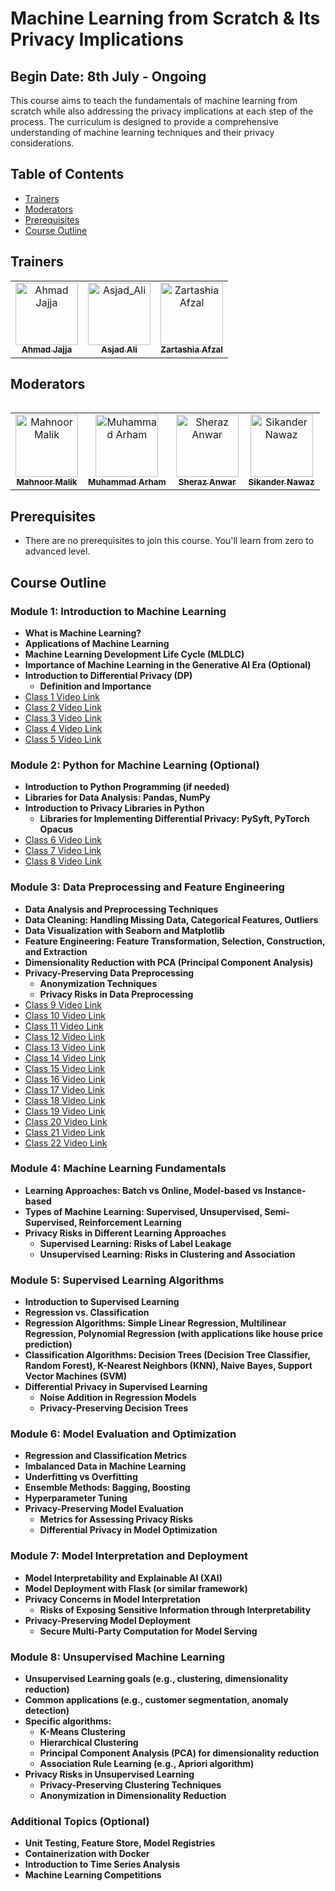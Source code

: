 # Machine Learning from Scratch & Its Privacy Implications

## Begin Date: 8th July - Ongoing

This course aims to teach the fundamentals of machine learning from scratch while also addressing the privacy implications at each step of the process. The curriculum is designed to provide a comprehensive understanding of machine learning techniques and their privacy considerations.

## Table of Contents

- [Trainers](#trainers)
- [Moderators](#moderators)
- [Prerequisites](#prerequisites)
- [Course Outline](#course-outline)

## Trainers

<table >
  <tbody>
    <tr>
      <td align="center">
        <a href="https://github.com/Ahmadjajja">
        <img src="https://avatars.githubusercontent.com/u/86593662?v=4" width="100px;" alt="Ahmad Jajja"/>
          <br />
          <sub><b>Ahmad Jajja</b></sub>
        </a> 
      </td>
      <td align="center">
        <a href="https://github.com/A5jadAli">
          <img src="https://avatars.githubusercontent.com/u/123229279?v=4" width="100px;" alt="Asjad_Ali"/>
          <br />
          <sub><b>Asjad Ali</b></sub>
        </a> 
      </td>
      <td align="center">
        <a href="https://github.com/zartashiafzal">
          <img src="https://avatars.githubusercontent.com/u/65966739?v=4" width="100px;" alt="Zartashia Afzal"/>
          <br />
          <sub><b>Zartashia Afzal</b></sub>
        </a> 
      </td>
   </tr>
  </tbody>
<table>
  
## Moderators
<table >
  <tbody>
    <tr>
      <td align="center">
        <a href="https://github.com/Mahnoormalik123">
          <img src="https://avatars.githubusercontent.com/u/154795582?v=4" width="100px;" alt="Mahnoor Malik"/>
          <br />
          <sub><b>Mahnoor Malik</b></sub>
        </a> 
      </td>
      <td align="center">
        <a href="https://github.com/arhamansari11">
          <img src="https://avatars.githubusercontent.com/u/124850772?v=4" width="100px;" alt="Muhammad Arham"/>
          <br />
          <sub><b>Muhammad Arham</b></sub>
        </a> 
      </td>
      <td align="center">
        <a href="https://github.com/SherazAnwar25">
          <img src="https://avatars.githubusercontent.com/u/153890380?v=4" width="100px;" alt="Sheraz Anwar"/>
          <br />
          <sub><b>Sheraz Anwar</b></sub>
        </a> 
      </td>
      <td align="center">
        <a href="https://github.com/sikander-nawaz">
          <img src="https://avatars.githubusercontent.com/u/121254651?v=4" width="100px;" alt="Sikander Nawaz"/>
          <br />
          <sub><b>Sikander Nawaz</b></sub>
        </a> 
      </td>
    </tr>
  </tbody>
<table>

## Prerequisites

- There are no prerequisites to join this course. You'll learn from zero to advanced level.

## Course Outline

### Module 1: Introduction to Machine Learning

- **What is Machine Learning?**
- **Applications of Machine Learning**
- **Machine Learning Development Life Cycle (MLDLC)**
- **Importance of Machine Learning in the Generative AI Era (Optional)**
- **Introduction to Differential Privacy (DP)**
  - **Definition and Importance**
- [Class 1 Video Link](https://www.facebook.com/iCodeguru/videos/1140906600544854)
- [Class 2 Video Link](https://www.facebook.com/iCodeguru/videos/1172562033868588/)
- [Class 3 Video Link](https://www.facebook.com/iCodeguru/videos/380675287961626)
- [Class 4 Video Link](https://www.facebook.com/iCodeguru/videos/489366656910032)
- [Class 5 Video Link](https://www.facebook.com/iCodeguru/videos/396304176791613)

### Module 2: Python for Machine Learning (Optional)

- **Introduction to Python Programming (if needed)**
- **Libraries for Data Analysis: Pandas, NumPy**
- **Introduction to Privacy Libraries in Python**
  - **Libraries for Implementing Differential Privacy: PySyft, PyTorch Opacus**
- [Class 6 Video Link](https://www.facebook.com/iCodeguru/videos/296444603534700)
- [Class 7 Video Link](https://www.facebook.com/iCodeguru/videos/798917849033959)
- [Class 8 Video Link](https://www.facebook.com/iCodeguru/videos/506803148528787)

### Module 3: Data Preprocessing and Feature Engineering

- **Data Analysis and Preprocessing Techniques**
- **Data Cleaning: Handling Missing Data, Categorical Features, Outliers**
- **Data Visualization with Seaborn and Matplotlib**
- **Feature Engineering: Feature Transformation, Selection, Construction, and Extraction**
- **Dimensionality Reduction with PCA (Principal Component Analysis)**
- **Privacy-Preserving Data Preprocessing**
  - **Anonymization Techniques**
  - **Privacy Risks in Data Preprocessing**
- [Class 9 Video Link](https://www.facebook.com/iCodeguru/videos/503766618767054)
- [Class 10 Video Link](https://www.facebook.com/iCodeguru/videos/3279815862154411)
- [Class 11 Video Link](https://www.facebook.com/iCodeguru/videos/2512086508988678/)
- [Class 12 Video Link](https://www.facebook.com/iCodeguru/videos/544365754583575/)
- [Class 13 Video Link](https://www.facebook.com/iCodeguru/videos/842121497495971)
- [Class 14 Video Link](https://www.facebook.com/iCodeguru/videos/364592216474021)
- [Class 15 Video Link](https://www.facebook.com/iCodeguru/videos/1153940089225901)
- [Class 16 Video Link](https://web.facebook.com/iCodeguru/videos/517459164056447)
- [Class 17 Video Link](https://web.facebook.com/iCodeguru/videos/1007156847751102)
- [Class 18 Video Link](https://www.facebook.com/iCodeguru/videos/782806057093677)
- [Class 19 Video Link](https://www.facebook.com/iCodeguru/videos/876352897725102/)
- [Class 20 Video Link](https://www.facebook.com/iCodeguru/videos/1323471588452378)
- [Class 21 Video Link](https://www.facebook.com/iCodeguru/videos/1565454680981628)
- [Class 22 Video Link](https://www.facebook.com/iCodeguru/videos/1018825216109320)

### Module 4: Machine Learning Fundamentals

- **Learning Approaches: Batch vs Online, Model-based vs Instance-based**
- **Types of Machine Learning: Supervised, Unsupervised, Semi-Supervised, Reinforcement Learning**
- **Privacy Risks in Different Learning Approaches**
  - **Supervised Learning: Risks of Label Leakage**
  - **Unsupervised Learning: Risks in Clustering and Association**

### Module 5: Supervised Learning Algorithms

- **Introduction to Supervised Learning**
- **Regression vs. Classification**
- **Regression Algorithms: Simple Linear Regression, Multilinear Regression, Polynomial Regression (with applications like house price prediction)**
- **Classification Algorithms: Decision Trees (Decision Tree Classifier, Random Forest), K-Nearest Neighbors (KNN), Naive Bayes, Support Vector Machines (SVM)**
- **Differential Privacy in Supervised Learning**
  - **Noise Addition in Regression Models**
  - **Privacy-Preserving Decision Trees**

### Module 6: Model Evaluation and Optimization

- **Regression and Classification Metrics**
- **Imbalanced Data in Machine Learning**
- **Underfitting vs Overfitting**
- **Ensemble Methods: Bagging, Boosting**
- **Hyperparameter Tuning**
- **Privacy-Preserving Model Evaluation**
  - **Metrics for Assessing Privacy Risks**
  - **Differential Privacy in Model Optimization**

### Module 7: Model Interpretation and Deployment

- **Model Interpretability and Explainable AI (XAI)**
- **Model Deployment with Flask (or similar framework)**
- **Privacy Concerns in Model Interpretation**
  - **Risks of Exposing Sensitive Information through Interpretability**
- **Privacy-Preserving Model Deployment**
  - **Secure Multi-Party Computation for Model Serving**

### Module 8: Unsupervised Machine Learning

- **Unsupervised Learning goals (e.g., clustering, dimensionality reduction)**
- **Common applications (e.g., customer segmentation, anomaly detection)**
- **Specific algorithms:**
  - **K-Means Clustering**
  - **Hierarchical Clustering**
  - **Principal Component Analysis (PCA) for dimensionality reduction**
  - **Association Rule Learning (e.g., Apriori algorithm)**
- **Privacy Risks in Unsupervised Learning**
  - **Privacy-Preserving Clustering Techniques**
  - **Anonymization in Dimensionality Reduction**

### Additional Topics (Optional)

- **Unit Testing, Feature Store, Model Registries**
- **Containerization with Docker**
- **Introduction to Time Series Analysis**
- **Machine Learning Competitions**
